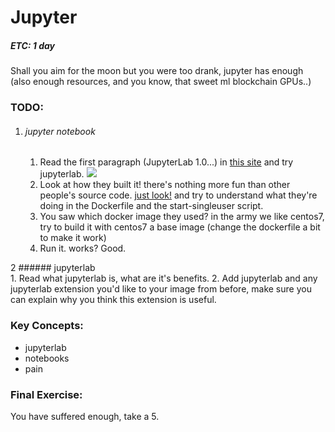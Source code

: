 # Jupyter
##### ETC: 1 day

Shall you aim for the moon but you were too drank, jupyter has enough (also enough resources, and you know, that sweet ml blockchain GPUs..)<br>

### TODO:
1. ###### jupyter notebook
    1. Read the first paragraph (JupyterLab 1.0...) in [this site](https://jupyter.org/index.html) and try jupyterlab. 
    ![](https://i.pinimg.com/originals/cb/c2/4f/cbc24f8a36110d636dbe32a60f6772c1.jpg) 
    2. Look at how they built it! there's nothing more fun than other people's source code. [just look!](https://github.com/jupyter/docker-stacks/tree/master/base-notebook) and try to understand what they're doing in the Dockerfile and the start-singleuser script.
    3. You saw which docker image they used? in the army we like centos7, try to build it with centos7 a base image (change the dockerfile a bit to make it work)
    4. Run it. works? Good.


2 ###### jupyterlab  
    1. Read what jupyterlab is, what are it's benefits.
    2. Add jupyterlab and any jupyterlab extension you'd like to your image from before, make sure you can explain why you think this extension is useful.

### Key Concepts:
- jupyterlab
- notebooks
- pain

### Final Exercise:
You have suffered enough, take a 5.
